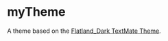 # myTheme

A theme based on the [Flatland_Dark TextMate Theme](http://colorsublime.com/theme/Flatland_Dark).

